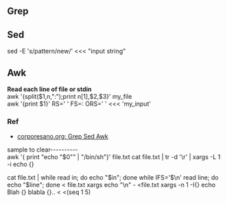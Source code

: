 Grep
----

Sed
---
sed -E 's/pattern/new/' <<< "input string"

Awk
---
**Read each line of file or stdin**  
awk '{split($1,n,":");print n[1],$2,$3}' my_file  
awk '{print $1}' RS=' ' FS=: ORS=' ' <<< 'my_input'  

### Ref
* [corporesano.org: Grep Sed Awk](http://www.corporesano.org/doc-site/grepawksed.html)

sample to clear----------  
awk '{ print "echo "$0"" | "/bin/sh"}' file.txt
cat file.txt | tr -d '\r' | xargs -L 1 -i echo {}

cat file.txt | while read in; do echo "$in"; done
while IFS='$\n' read line; do echo "$line"; done < file.txt
xargs echo "\n" - <file.txt
xargs -n 1 -I{} echo Blah {} blabla {}.. < <(seq 1 5)
